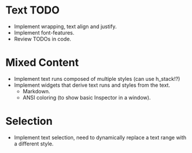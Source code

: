 # Text TODO

* Implement wrapping, text align and justify.
* Implement font-features.
* Review TODOs in code.

# Mixed Content

* Implement text runs composed of multiple styles (can use h_stack!?)
* Implement widgets that derive text runs and styles from the text.
    - Markdown.
    - ANSI coloring (to show basic Inspector in a window).

# Selection

* Implement text selection, need to dynamically replace a text range with a different style.
